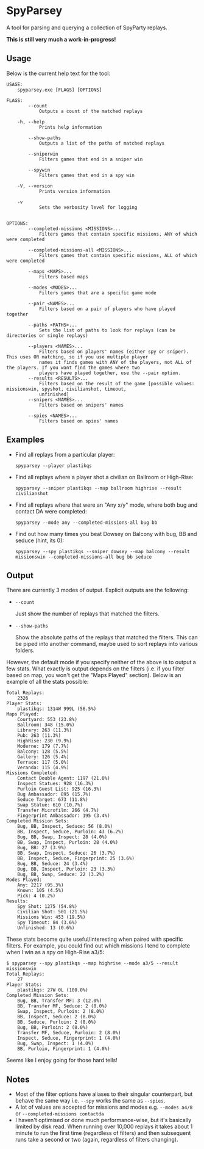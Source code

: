 # SpyParsey

A tool for parsing and querying a collection of SpyParty replays.

**This is still very much a work-in-progress!**

## Usage

Below is the current help text for the tool:

```
USAGE:
    spyparsey.exe [FLAGS] [OPTIONS]

FLAGS:
        --count
            Outputs a count of the matched replays

    -h, --help
            Prints help information

        --show-paths
            Outputs a list of the paths of matched replays

        --sniperwin
            Filters games that end in a sniper win

        --spywin
            Filters games that end in a spy win

    -V, --version
            Prints version information

    -v
            Sets the verbosity level for logging


OPTIONS:
        --completed-missions <MISSIONS>...
            Filters games that contain specific missions, ANY of which were completed

        --completed-missions-all <MISSIONS>...
            Filters games that contain specific missions, ALL of which were completed

        --maps <MAPS>...
            Filters based maps

        --modes <MODES>...
            Filters games that are a specific game mode

        --pair <NAMES>...
            Filters based on a pair of players who have played together

        --paths <PATHS>...
            Sets the list of paths to look for replays (can be directories or single replays)

        --players <NAMES>...
            Filters based on players' names (either spy or sniper). This uses OR matching, so if you use multiple player
            names it finds games with ANY of the players, not ALL of the players. If you want find the games where two
            players have played together, use the --pair option.
        --results <RESULTS>...
            Filters based on the result of the game [possible values: missionswin, spyshot, civilianshot, timeout,
            unfinished]
        --snipers <NAMES>...
            Filters based on snipers' names

        --spies <NAMES>...
            Filters based on spies' names
```

## Examples

- Find all replays from a particular player:
  
  `spyparsey --player plastikqs`
- Find all replays where a player shot a civilian on Ballroom or High-Rise:

  `spyparsey --sniper plastikqs --map ballroom highrise --result civilianshot`
- Find all replays where that were an "Any x/y" mode, where both bug and contact DA were completed:

  `spyparsey --mode any --completed-missions-all bug bb`
  
- Find out how many times you beat Dowsey on Balcony with bug, BB and seduce (hint, its 0):

  `spyparsey --spy plastikqs --sniper dowsey --map balcony --result missionswin --completed-missions-all bug bb seduce`

## Output

There are currently 3 modes of output. Explicit outputs are the following:

- `--count`
  
  Just show the number of replays that matched the filters.
- `--show-paths`

  Show the absolute paths of the replays that matched the filters. This can be piped into another command, maybe used to sort replays into various folders.
  
However, the default mode if you specify neither of the above is to output a few stats. What exactly is output depends on the filters (i.e. if you filter based on map, you won't get the "Maps Played" section). Below is an example of all the stats possible:

```
Total Replays:
    2326
Player Stats:
    plastikqs: 1314W 999L (56.5%)
Maps Played:
    Courtyard: 553 (23.8%)
    Ballroom: 348 (15.0%)
    Library: 263 (11.3%)
    Pub: 263 (11.3%)
    HighRise: 230 (9.9%)
    Moderne: 179 (7.7%)
    Balcony: 128 (5.5%)
    Gallery: 126 (5.4%)
    Terrace: 117 (5.0%)
    Veranda: 115 (4.9%)
Missions Completed:
    Contact Double Agent: 1197 (21.0%)
    Inspect Statues: 928 (16.3%)
    Purloin Guest List: 925 (16.3%)
    Bug Ambassador: 895 (15.7%)
    Seduce Target: 673 (11.8%)
    Swap Statue: 610 (10.7%)
    Transfer Microfilm: 266 (4.7%)
    Fingerprint Ambassador: 195 (3.4%)
Completed Mission Sets:
    Bug, BB, Inspect, Seduce: 56 (8.0%)
    BB, Inspect, Seduce, Purloin: 43 (6.2%)
    Bug, BB, Swap, Inspect: 28 (4.0%)
    BB, Swap, Inspect, Purloin: 28 (4.0%)
    Bug, BB: 27 (3.9%)
    BB, Swap, Inspect, Seduce: 26 (3.7%)
    BB, Inspect, Seduce, Fingerprint: 25 (3.6%)
    Bug, BB, Seduce: 24 (3.4%)
    Bug, BB, Inspect, Purloin: 23 (3.3%)
    Bug, BB, Swap, Seduce: 22 (3.2%)
Modes Played:
    Any: 2217 (95.3%)
    Known: 105 (4.5%)
    Pick: 4 (0.2%)
Results:
    Spy Shot: 1275 (54.8%)
    Civilian Shot: 501 (21.5%)
    Missions Win: 453 (19.5%)
    Spy Timeout: 84 (3.6%)
    Unfinished: 13 (0.6%)
```

These stats become quite useful/interesting when paired with specific filters. For example, you could find out which missions I tend to complete when I win as a spy on High-Rise a3/5:

```
$ spyparsey --spy plastikqs --map highrise --mode a3/5 --result missionswin
Total Replays:
    27
Player Stats:
    plastikqs: 27W 0L (100.0%)
Completed Mission Sets:
    Bug, BB, Transfer MF: 3 (12.0%)
    BB, Transfer MF, Seduce: 2 (8.0%)
    Swap, Inspect, Purloin: 2 (8.0%)
    BB, Inspect, Seduce: 2 (8.0%)
    BB, Seduce, Purloin: 2 (8.0%)
    Bug, BB, Purloin: 2 (8.0%)
    Transfer MF, Seduce, Purloin: 2 (8.0%)
    Inspect, Seduce, Fingerprint: 1 (4.0%)
    Bug, Swap, Inspect: 1 (4.0%)
    BB, Purloin, Fingerprint: 1 (4.0%)
```

Seems like I enjoy going for those hard tells!

## Notes

- Most of the filter options have aliases to their singular counterpart, but behave the same way i.e. `--spy` works the same as `--spies`.
- A lot of values are accepted for missions and modes e.g. `--modes a4/8` or `--completed-missions contactda`
- I haven't optimised or done much performance-wise, but it's basically limited by disk read. When running over 10,000 replays it takes about 1 minute to run the first time (regardless of filters) and then subsequent runs take a second or two (again, regardless of filters changing).
